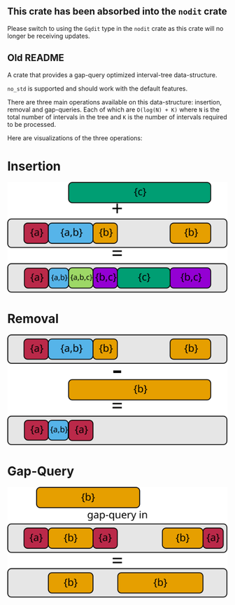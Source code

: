 ## This crate has been absorbed into the `nodit` crate

Please switch to using the `Gqdit` type in the `nodit` crate as this crate will
no longer be receiving updates.

## Old README

A crate that provides a gap-query optimized interval-tree
data-structure.

`no_std` is supported and should work with the default features.

There are three main operations available on this data-structure:
insertion, removal and gap-queries. Each of which are `O(log(N) + K)`
where `N` is the total number of intervals in the tree and `K` is the
number of intervals required to be processed.

Here are visualizations of the three operations:

# Insertion

![insertion](images/insertion.svg)

# Removal

![removal](images/removal.svg)

# Gap-Query

![gap-query](images/gap-query.svg)
